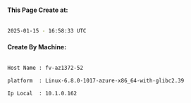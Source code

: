 
   
#### This Page Create at:

```bash

2025-01-15 - 16:58:33 UTC

```

#### Create By Machine:

```bash

Host Name : fv-az1372-52

platform  : Linux-6.8.0-1017-azure-x86_64-with-glibc2.39

Ip Local  : 10.1.0.162

```

